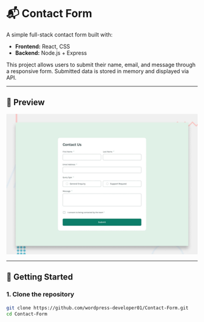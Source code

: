 # 📬 Contact Form

A simple full-stack contact form built with:

- **Frontend:** React, CSS
- **Backend:** Node.js + Express

This project allows users to submit their name, email, and message through a responsive form. Submitted data is stored in memory and displayed via API.

---

## 📸 Preview

![Desktop Preview](./desktop-preview.jpg)

---

## 🚀 Getting Started

### 1. Clone the repository

```bash
git clone https://github.com/wordpress-developer01/Contact-Form.git
cd Contact-Form
